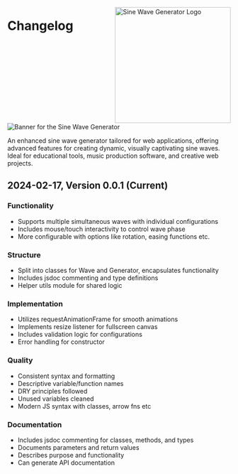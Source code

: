 <!-- markdownlint-disable MD033 MD041 -->

<img
src="https://kura.pro/sinewavegenerator/images/logos/sinewavegenerator.webp"
align="right"
alt="Sine Wave Generator Logo"
height="261"
width="261"
/>

<!-- markdownlint-enable MD033 MD041 -->

# Changelog

![Banner for the Sine Wave Generator][banner]

An enhanced sine wave generator tailored for web applications, offering advanced features for creating dynamic, visually captivating sine waves. Ideal for educational tools, music production software, and creative web projects.

## 2024-02-17, Version 0.0.1 (Current)

### Functionality

- Supports multiple simultaneous waves with individual configurations
- Includes mouse/touch interactivity to control wave phase
- More configurable with options like rotation, easing functions etc.

### Structure

- Split into classes for Wave and Generator, encapsulates functionality
- Includes jsdoc commenting and type definitions
- Helper utils module for shared logic

### Implementation

- Utilizes requestAnimationFrame for smooth animations
- Implements resize listener for fullscreen canvas
- Includes validation logic for configurations
- Error handling for constructor

### Quality

- Consistent syntax and formatting
- Descriptive variable/function names
- DRY principles followed
- Unused variables cleaned
- Modern JS syntax with classes, arrow fns etc

### Documentation

- Includes jsdoc commenting for classes, methods, and types
- Documents parameters and return values
- Describes purpose and functionality
- Can generate API documentation

[banner]: https://kura.pro/sinewavegenerator/images/titles/title-sinewavegenerator.webp "Title of Sine Wave Generator"
